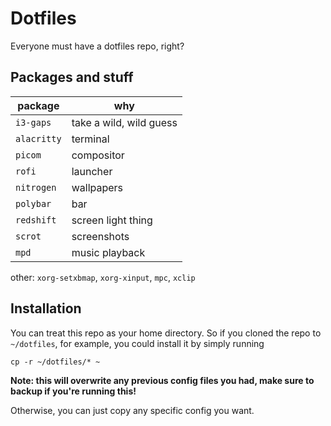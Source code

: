 # Dotfiles
Everyone must have a dotfiles repo, right?

## Packages and stuff

package | why
-|-
`i3-gaps`|take a wild, wild guess
`alacritty`|terminal
`picom`|compositor
`rofi`|launcher
`nitrogen`|wallpapers
`polybar`|bar
`redshift`|screen light thing
`scrot`|screenshots
`mpd`|music playback

other: `xorg-setxbmap`, `xorg-xinput`, `mpc`, `xclip`

## Installation

You can treat this repo as your home directory. So if you cloned the repo to `~/dotfiles`, for example, you could install it by simply running

```
cp -r ~/dotfiles/* ~
```

**Note: this will overwrite any previous config files you had, make sure to backup if you're running this!**

Otherwise, you can just copy any specific config you want.
